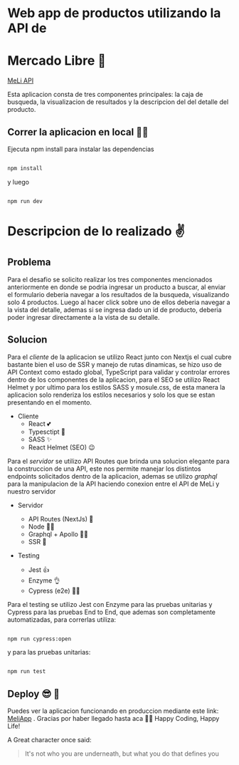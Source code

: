 # Web app de productos utilizando la API de 
# Mercado Libre 🙌

[MeLi API](https://api.mercadolibre.com/sites/MLA)

Esta aplicacion consta de tres componentes principales: la caja de busqueda, la visualizacion de resultados y la descripcion del del detalle del producto.


## Correr la aplicacion en local 🐱‍💻

Ejecuta npm install para instalar las dependencias

```bash

npm install

```
y luego 

```bash

npm run dev

```

# Descripcion de lo realizado ✌

## Problema

Para el desafio se solicito realizar los tres componentes mencionados anteriormente en donde se podria ingresar un producto a buscar, al enviar el formulario deberia navegar a los resultados de la busqueda, visualizando solo 4 productos. Luego al hacer click sobre uno de ellos deberia navegar a la vista del detalle, ademas si se ingresa dado un id de producto, deberia poder ingresar directamente a la vista de su detalle.

## Solucion 

Para el *cliente* de la aplicacion se utilizo React junto con Nextjs el cual cubre bastante bien el uso de SSR y manejo de rutas dinamicas, se hizo uso de API Context como estado global, TypeScript para validar y controlar errores dentro de los componentes de la aplicacion, para el SEO se utilizo React Helmet y por ultimo para los estilos SASS y mosule.css, de esta manera la aplicacion solo renderiza los estilos necesarios y solo los que se estan presentando en el momento.

* Cliente
  * React 💕
  * Typesctipt 🌹
  * SASS ✨
  * React Helmet (SEO) 😉

Para el *servidor* se utilizo API Routes que brinda una solucion elegante para la construccion de una API, este nos permite manejar los distintos endpoints solicitados dentro de la aplicacion, ademas se utilizo *graphql* para la manipulacion de la API haciendo conexion entre el API de MeLi y nuestro servidor

* Servidor
  * API Routes (NextJs)  🤞
  * Node 🤷‍♂️
  * Graphql + Apollo 🐱‍🚀
  * SSR 🚅
  
* Testing
  * Jest 👍
  * Enzyme 👌
  * Cypress (e2e) 👏🏼

Para el testing se utilizo Jest con Enzyme para las pruebas unitarias y Cypress para las pruebas End to End, que ademas son completamente automatizadas, para correrlas utiliza:

```bash

npm run cypress:open

```
y para las pruebas unitarias:

```bash

npm run test

```

## Deploy 😎 🚀

Puedes ver la aplicacion funcionando en produccion mediante este link: [MeliApp](https://meli-challenge.vercel.app/) .
Gracias por haber llegado hasta aca 🙏🏼 Happy Coding, Happy Life!

A Great character once said:
> It's not who you are underneath, but what you do that defines you
